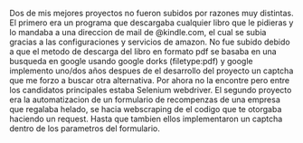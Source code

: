 Dos de mis mejores proyectos no fueron subidos por razones muy distintas.
El primero era un programa que descargaba cualquier libro que le pidieras y lo mandaba a una direccion de mail de @kindle.com, el cual se subia gracias a las configuraciones y servicios de amazon. No fue subido debido a que el metodo de descarga del libro en formato pdf se basaba en una busqueda en google usando google dorks (filetype:pdf) y google implemento uno/dos años despues de el desarrollo del proyecto un captcha que me forzo a buscar otra alternativa. Por ahora no la encontre pero entre los candidatos principales estaba Selenium webdriver.
El segundo proyecto era la automatizacion de un formulario de recompenzas de una empresa que regalaba helado, se hacia webscraping de el codigo que te otorgaba haciendo un request. Hasta que tambien ellos implementaron un captcha dentro de los parametros del formulario.
